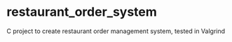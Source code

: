 # restaurant_order_system
C project to create restaurant order management system, tested in Valgrind
